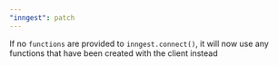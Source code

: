 ```yaml
---
"inngest": patch
---
```


If no `functions` are provided to `inngest.connect()`, it will now use any functions that have been created with the client instead
